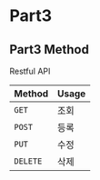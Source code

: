 # Part3


## Part3 Method

Restful API


Method     | Usage
-------- | -----
`GET`    | 조회
`POST`   | 등록
`PUT`    | 수정
`DELETE` | 삭제